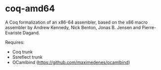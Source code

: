 coq-amd64
=========

A Coq formalization of an x86-64 assembler, based on the x86 macro assembler by
Andrew Kennedy, Nick Benton, Jonas B. Jensen and Pierre-Evariste Dagand.

Requires:
- Coq trunk
- Ssreflect trunk
- OCamlbind (https://github.com/maximedenes/ocamlbind)
